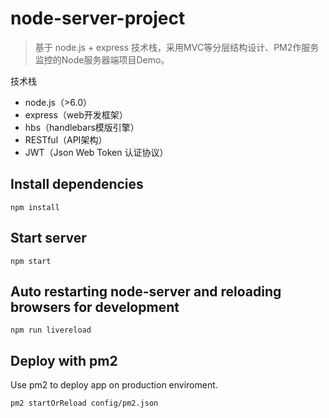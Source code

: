 # node-server-project
> 基于 node.js + express 技术栈，采用MVC等分层结构设计、PM2作服务监控的Node服务器端项目Demo。

技术栈

- node.js（>6.0）
- express（web开发框架）
- hbs（handlebars模版引擎）
- RESTful（API架构）
- JWT（Json Web Token 认证协议）


## Install dependencies

```
npm install
```

## Start server

```
npm start
```

## Auto restarting node-server and reloading browsers for development

```
npm run livereload
```

## Deploy with pm2

Use pm2 to deploy app on production enviroment.

```
pm2 startOrReload config/pm2.json
```
